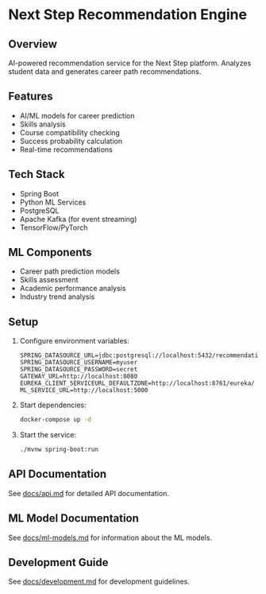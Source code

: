 # Next Step Recommendation Engine

## Overview
AI-powered recommendation service for the Next Step platform. Analyzes student data and generates career path recommendations.

## Features
- AI/ML models for career prediction
- Skills analysis
- Course compatibility checking
- Success probability calculation
- Real-time recommendations

## Tech Stack
- Spring Boot
- Python ML Services
- PostgreSQL
- Apache Kafka (for event streaming)
- TensorFlow/PyTorch

## ML Components
- Career path prediction models
- Skills assessment
- Academic performance analysis
- Industry trend analysis

## Setup
1. Configure environment variables:
   ```env
   SPRING_DATASOURCE_URL=jdbc:postgresql://localhost:5432/recommendations_db
   SPRING_DATASOURCE_USERNAME=myuser
   SPRING_DATASOURCE_PASSWORD=secret
   GATEWAY_URL=http://localhost:8080
   EUREKA_CLIENT_SERVICEURL_DEFAULTZONE=http://localhost:8761/eureka/
   ML_SERVICE_URL=http://localhost:5000
   ```

2. Start dependencies:
   ```bash
   docker-compose up -d
   ```

3. Start the service:
   ```bash
   ./mvnw spring-boot:run
   ```

## API Documentation
See [docs/api.md](docs/recommendation-microservice-api) for detailed API documentation.

## ML Model Documentation
See [docs/ml-models.md](docs/ml-models.md) for information about the ML models.

## Development Guide
See [docs/development.md](docs/development.md) for development guidelines.
